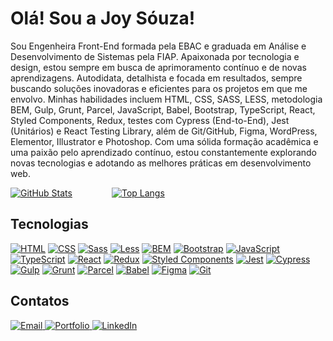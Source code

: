 
<h1>Olá! Sou a Joy Sóuza!</h1>

Sou Engenheira Front-End formada pela EBAC e graduada em Análise e Desenvolvimento de Sistemas pela FIAP. Apaixonada por tecnologia e design, estou sempre em busca de aprimoramento contínuo e de novas aprendizagens. Autodidata, detalhista e focada em resultados, sempre buscando soluções inovadoras e eficientes para os projetos em que me envolvo. Minhas habilidades incluem HTML, CSS, SASS, LESS, metodologia BEM, Gulp, Grunt, Parcel, JavaScript, Babel, Bootstrap, TypeScript, React, Styled Components, Redux, testes com Cypress (End-to-End), Jest (Unitários) e React Testing Library, além de Git/GitHub, Figma, WordPress, Elementor, Illustrator e Photoshop. Com uma sólida formação acadêmica e uma paixão pelo aprendizado contínuo, estou constantemente explorando novas tecnologias e adotando as melhores práticas em desenvolvimento web.

[![GitHub Stats](https://github-readme-stats.vercel.app/api?username=jooysoouzaa&show_icons=true&theme=radical&bg_color=0D1117&title_color=7312FA&icon_color=7312FA&text_color=7312FA&border_color=7312FA)](https://github.com/jooysoouzaa)&nbsp;&nbsp;&nbsp;&nbsp;&nbsp;&nbsp;&nbsp;&nbsp;&nbsp;&nbsp;&nbsp;&nbsp;&nbsp;&nbsp;&nbsp;&nbsp;[![Top Langs](https://github-readme-stats.vercel.app/api/top-langs/?username=jooysoouzaa&layout=compact&theme=radical&bg_color=0D1117&title_color=7312FA&text_color=7312FA&border_color=7312FA)](https://github.com/jooysoouzaa)


## Tecnologias
[![HTML](https://img.shields.io/badge/-HTML-7312FA?style=for-the-badge&logo=html5&logoColor=0D1117)](#)
[![CSS](https://img.shields.io/badge/-CSS-7312FA?style=for-the-badge&logo=css3&logoColor=0D1117)](#)
[![Sass](https://img.shields.io/badge/-Sass-7312FA?style=for-the-badge&logo=sass&logoColor=0D1117)](#)
[![Less](https://img.shields.io/badge/-Less-7312FA?style=for-the-badge&logo=less&logoColor=0D1117)](#)
[![BEM](https://img.shields.io/badge/-BEM-7312FA?style=for-the-badge&logo=bem&logoColor=0D1117)](#)
[![Bootstrap](https://img.shields.io/badge/-Bootstrap-7312FA?style=for-the-badge&logo=bootstrap&logoColor=0D1117)](#)
[![JavaScript](https://img.shields.io/badge/-JavaScript-7312FA?style=for-the-badge&logo=javascript&logoColor=0D1117)](#)
[![TypeScript](https://img.shields.io/badge/-TypeScript-7312FA?style=for-the-badge&logo=typescript&logoColor=0D1117)](#)
[![React](https://img.shields.io/badge/-React-7312FA?style=for-the-badge&logo=react&logoColor=0D1117)](#)
[![Redux](https://img.shields.io/badge/-Redux-7312FA?style=for-the-badge&logo=redux&logoColor=0D1117)](#)
[![Styled Components](https://img.shields.io/badge/-StyledComponents-7312FA?style=for-the-badge&logo=styledcomponents&logoColor=0D1117)](#)
[![Jest](https://img.shields.io/badge/-Jest-7312FA?style=for-the-badge&logo=jest&logoColor=0D1117)](#)
[![Cypress](https://img.shields.io/badge/-Cypress-7312FA?style=for-the-badge&logo=cypress&logoColor=0D1117)](#)
[![Gulp](https://img.shields.io/badge/-Gulp-7312FA?style=for-the-badge&logo=gulp&logoColor=0D1117)](#)
[![Grunt](https://img.shields.io/badge/-Grunt-7312FA?style=for-the-badge&logo=grunt&logoColor=0D1117)](#)
[![Parcel](https://img.shields.io/badge/-Parcel-7312FA?style=for-the-badge&logo=parcel&logoColor=0D1117)](#)
[![Babel](https://img.shields.io/badge/-Babel-7312FA?style=for-the-badge&logo=babel&logoColor=0D1117)](#)
[![Figma](https://img.shields.io/badge/-Figma-7312FA?style=for-the-badge&logo=figma&logoColor=0D1117)](#)
[![Git](https://img.shields.io/badge/-Git-7312FA?style=for-the-badge&logo=git&logoColor=0D1117)](#)


## Contatos
<div>
  <a href="mailto:joysouza.contato@gmail.com">
    <img src="https://img.shields.io/badge/Email-joysouza.contato%40gmail.com-b5ec1?style=for-the-badge&logo=mail&logoColor=7312FA" alt="Email">
  </a>
  <a href="https://joysouza.vercel.app/">
    <img src="https://img.shields.io/badge/Portfolio-joysouza.vercel.app-b5ec1?style=for-the-badge&logo=vercel&logoColor=7312FA" alt="Portfolio">
  </a>
  <a href="https://www.linkedin.com/in/jooyaraujo/">
    <img src="https://img.shields.io/badge/LinkedIn-jooyaraujo-b5ec1?style=for-the-badge&logo=linkedin&logoColor=7312FA" alt="LinkedIn">
  </a>
</div>





